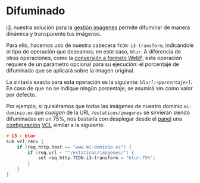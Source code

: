 # Difuminado

[i3](./), nuestra solución para la [gestión imágenes](broken-reference) permite difuminar de manera dinámica y transparente tus imágenes.

Para ello, hacemos uso de nuestra cabecera `TCDN-i3-transform`, indicándole el tipo de operación que deseamos; en este caso, `blur`. A diferencia de otras operaciones, como la [conversión a formato WebP](conversion-a-webp.md), esta operación requiere de un parámetro opcional para su ejecución: el porcentaje de difuminado que se aplicará sobre la imagen original.

La sintaxis exacta para esta operación es la siguiente: `blur[:`_`<porcentaje>`_`]`. En caso de que no se indique ningún porcentaje, se asumirá `50%` como valor por defecto.

Por ejemplo, si quisiéramos que todas las imágenes de nuestro dominio `mi-dominio.es` que _cuelgan_ de la URL `/estaticos/imagenes` se sirvieran siendo difuminadas en un 75%, nos bastaría con desplegar desde el [panel](../../getting-started/dashboard/) una [configuración](../../getting-started/dashboard/autoprovisionamiento/) [VCL](../vcl/) similar a la siguiente:

```c
# i3 - blur
sub vcl_recv {
    if (req.http.host == "www.mi-dominio.es") {
        if (req.url ~ "^/estaticos/imagenes/") {
            set req.http.TCDN-i3-transform = "blur:75%";
        }
    }
}
```
